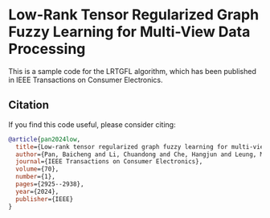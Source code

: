 # Low-Rank Tensor Regularized Graph Fuzzy Learning for Multi-View Data Processing

This is a sample code for the LRTGFL algorithm, which has been published in IEEE Transactions on Consumer Electronics.

## Citation

If you find this code useful, please consider citing:
```bibtex
@article{pan2024low,
  title={Low-rank tensor regularized graph fuzzy learning for multi-view data processing},
  author={Pan, Baicheng and Li, Chuandong and Che, Hangjun and Leung, Man-Fai and Yu, Keping},
  journal={IEEE Transactions on Consumer Electronics},
  volume={70},
  number={1},
  pages={2925--2938},
  year={2024},
  publisher={IEEE}
}
```
